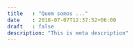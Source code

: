 ```yaml
---
title   : "Quem somos ..."
date    : 2018-07-07T12:37:52+06:00
draft   : false
description: "This is meta description"
---
```

